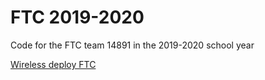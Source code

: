 # FTC 2019-2020
Code for the FTC team 14891 in the 2019-2020 school year

[Wireless deploy FTC](https://blog.jcole.us/2017/04/13/wireless-programming-for-ftc-robots/#add-several-useful-external-tools)